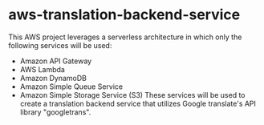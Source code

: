 # aws-translation-backend-service
This AWS project leverages a serverless architecture in which only the following services will be used:
- Amazon API Gateway
- AWS Lambda
- Amazon DynamoDB
- Amazon Simple Queue Service
- Amazon Simple Storage Service (S3)
These services will be used to create a translation backend service that utilizes Google translate's API library "googletrans".
